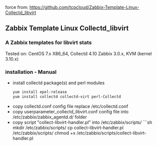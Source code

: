 force from: https://github.com/tcpcloud/Zabbix-Template-Linux-Collectd_libvirt

## Zabbix Template Linux Collectd_libvirt

### A Zabbix templates for libvirt stats

Tested on:
    CentOS 7.x X86_64, Collectd 4.10 Zabbix 3.0.x, KVM (kernel 3.10.x)
 
### installation - Manual
  - install collectd package(s) and perl modules
	```sh
	yum install epel-release
	yum install collectd collectd-virt perl-Collectd
	```
  - copy collectd.conf config file replace /etc/collectd.conf
  - copy userparameter_collectd_libvirt.conf config file into /etc/zabbix/zabbix_agentd.d/ folder
  - copy script "collect-libvirt-handler.pl" into /etc/zabbix/scripts/
        ```sh
	mkdir /etc/zabbix/scripts/
	cp collect-libvirt-handler.pl /etc/zabbix/scripts/
	chmod +x /etc/zabbix/scripts/collect-libvirt-handler.pl
	```
  
